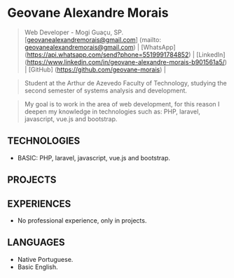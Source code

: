 # Geovane Alexandre Morais
> Web Developer - Mogi Guaçu, SP. \
> [geovanealexandremorais@gmail.com] (mailto: geovanealexandremorais@gmail.com)
| [WhatsApp] (https://api.whatsapp.com/send?phone=5519991784852)
| [LinkedIn] (https://www.linkedin.com/in/geovane-alexandre-morais-b901561a5/)
| [GitHub] (https://github.com/geovane-morais) |

> Student at the Arthur de Azevedo Faculty of Technology, studying the second semester of systems analysis and development.

> My goal is to work in the area of ​​web development, for this reason I deepen my knowledge in technologies such as: PHP, laravel, javascript, vue.js and bootstrap.

## TECHNOLOGIES
- BASIC: PHP, laravel, javascript, vue.js and bootstrap.

## PROJECTS

## EXPERIENCES
- No professional experience, only in projects.
## LANGUAGES
- Native Portuguese.
- Basic English.
